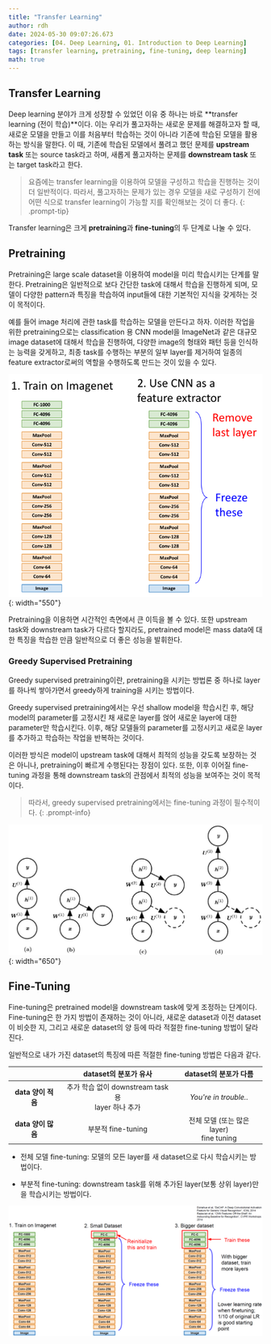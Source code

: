 ```yaml
---
title: "Transfer Learning"
author: rdh
date: 2024-05-30 09:07:26.673
categories: [04. Deep Learning, 01. Introduction to Deep Learning]
tags: [transfer learning, pretraining, fine-tuning, deep learning]
math: true
---
```

## Transfer Learning

Deep learning 분야가 크게 성장할 수 있었던 이유 중 하나는 바로 **transfer learning (전이 학습)**이다. 이는 우리가 풀고자하는 새로운 문제를 해결하고자 할 때, 새로운 모델을 만들고 이를 처음부터 학습하는 것이 아니라 기존에 학습된 모델을 활용하는 방식을 말한다. 이 때, 기존에 학습된 모델에서 풀려고 했던 문제를 **upstream task** 또는 source task라고 하며, 새롭게 풀고자하는 문제를 **downstream task** 또는 target task라고 한다.

> 요즘에는 transfer learning을 이용하여 모델을 구성하고 학습을 진행하는 것이 더 일반적이다. 따라서, 풀고자하는 문제가 있는 경우 모델을 새로 구성하기 전에 어떤 식으로 transfer learning이 가능할 지를 확인해보는 것이 더 좋다.
{: .prompt-tip}

Transfer learning은 크게 **pretraining**과 **fine-tuning**의 두 단계로 나눌 수 있다.

## Pretraining
Pretraining은 large scale dataset을 이용하여 model을 미리 학습시키는 단계를 말한다. Pretraining은 일반적으로 보다 간단한 task에 대해서 학습을 진행하게 되며, 모델이 다양한 pattern과 특징을 학습하여 input들에 대한 기본적인 지식을 갖게하는 것이 목적이다.

예를 들어 image 처리에 관한 task를 학습하는 모델을 만든다고 하자. 이러한 작업을 위한 pretraining으로는 classification 용 CNN model을 ImageNet과 같은 대규모 image dataset에 대해서 학습을 진행하여, 다양한 image의 형태와 패턴 등을 인식하는 능력을 갖게하고, 최종 task를 수행하는 부분의 일부 layer를 제거하여 일종의 feature extractor로써의 역할을 수행하도록 만드는 것이 있을 수 있다.

![](/assets/img/Transfer-Learning-01.png){: width="550"}

Pretraining을 이용하면 시간적인 측면에서 큰 이득을 볼 수 있다. 또한 upstream task와 downstream task가 다르다 할지라도, pretrained model은 mass data에 대한 특징을 학습한 만큼 일반적으로 더 좋은 성능을 발휘한다.

### Greedy Supervised Pretraining
Greedy supervised pretraining이란, pretraining을 시키는 방법론 중 하나로 layer를 하나씩 쌓아가면서 greedy하게 training을 시키는 방법이다. 

Greedy supervised pretraining에서는 우선 shallow model을 학습시킨 후, 해당 model의 parameter를 고정시킨 채 새로운 layer를 얹어 새로운 layer에 대한 parameter만 학습시킨다. 이후, 해당 모델들의 parameter를 고정시키고 새로운 layer를 추가하고 학습하는 작업을 반복하는 것이다.

이러한 방식은 model이 upstream task에 대해서 최적의 성능을 갖도록 보장하는 것은 아니나, pretraining이 빠르게 수행된다는 장점이 있다. 또한, 이후 이어질 fine-tuning 과정을 통해 downstream task의 관점에서 최적의 성능을 보여주는 것이 목적이다.

> 따라서, greedy supervised pretraining에서는 fine-tuning 과정이 필수적이다.
{: .prompt-info}

![](/assets/img/Transfer-Learning-02.png){: width="650"}

## Fine-Tuning
Fine-tuning은 pretrained model을 downstream task에 맞게 조정하는 단계이다. 
Fine-tuning은 한 가지 방법이 존재하는 것이 아니라, 새로운 dataset과 이전 dataset이 비슷한 지, 그리고 새로운 dataset의 양 등에 따라 적절한 fine-tuning 방법이 달라진다.

일반적으로 내가 가진 dataset의 특징에 따른 적절한 fine-tuning 방법은 다음과 같다.

|                    |                 dataset의 분포가 유사                  |            dataset의 분포가 다름             |
| :----------------: | :----------------------------------------------------: | :------------------------------------------: |
| **data 양이 적음** | 추가 학습 없이 downstream task 용 <br> layer 하나 추가 |            _You're in trouble.._             |
| **data 양이 많음** |                   부분적 fine-tuning                   | 전체 모델 (또는 많은 layer) <br> fine tuning |

* 전체 모델 fine-tuning: 모델의 모든 layer를 새 dataset으로 다시 학습시키는 방법이다.

* 부분적 fine-tuning: downstream task를 위해 추가된 layer(보통 상위 layer)만을 학습시키는 방법이다.

![](/assets/img/Transfer-Learning-03.png)







